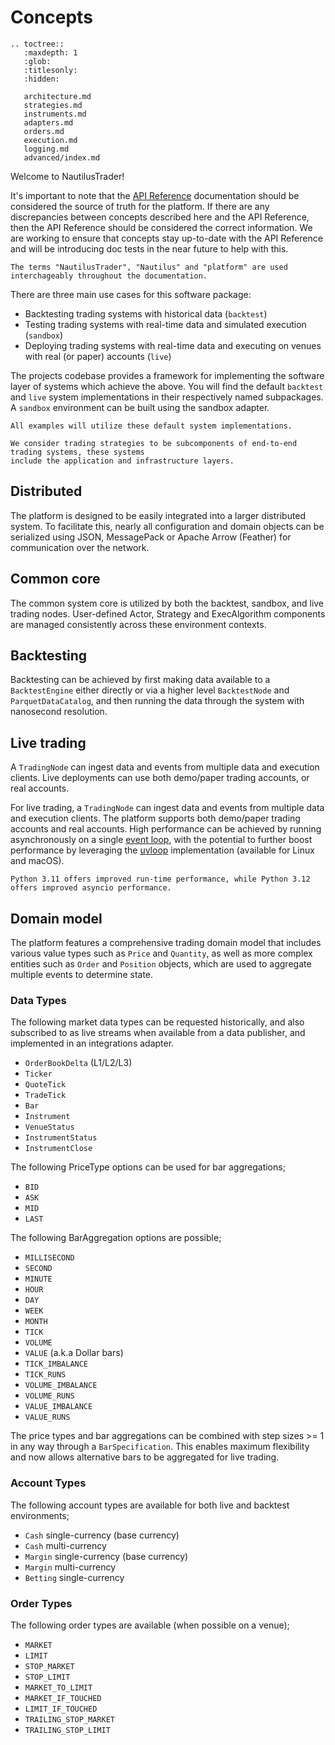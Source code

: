 # Concepts

```{eval-rst}
.. toctree::
   :maxdepth: 1
   :glob:
   :titlesonly:
   :hidden:
   
   architecture.md
   strategies.md
   instruments.md
   adapters.md
   orders.md
   execution.md
   logging.md
   advanced/index.md
```

Welcome to NautilusTrader!

It's important to note that the [API Reference](../api_reference/index.md) documentation should be 
considered the source of truth for the platform. If there are any discrepancies between concepts described here
and the API Reference, then the API Reference should be considered the correct information. We are 
working to ensure that concepts stay up-to-date with the API Reference and will be introducing 
doc tests in the near future to help with this.

```{note}
The terms "NautilusTrader", "Nautilus" and "platform" are used interchageably throughout the documentation.
```

There are three main use cases for this software package:

- Backtesting trading systems with historical data (`backtest`)
- Testing trading systems with real-time data and simulated execution (`sandbox`)
- Deploying trading systems with real-time data and executing on venues with real (or paper) accounts (`live`)

The projects codebase provides a framework for implementing the software layer of systems which achieve the above. You will find
the default `backtest` and `live` system implementations in their respectively named subpackages. A `sandbox` environment can
be built using the sandbox adapter.

```{note}
All examples will utilize these default system implementations.
```

```{note}
We consider trading strategies to be subcomponents of end-to-end trading systems, these systems
include the application and infrastructure layers.
```

## Distributed
The platform is designed to be easily integrated into a larger distributed system. 
To facilitate this, nearly all configuration and domain objects can be serialized using JSON, MessagePack or Apache Arrow (Feather) for communication over the network.

## Common core
The common system core is utilized by both the backtest, sandbox, and live trading nodes. 
User-defined Actor, Strategy and ExecAlgorithm components are managed consistently across these environment contexts.

## Backtesting
Backtesting can be achieved by first making data available to a `BacktestEngine` either directly or via
a higher level `BacktestNode` and `ParquetDataCatalog`, and then running the data through the system with nanosecond resolution.

## Live trading
A `TradingNode` can ingest data and events from multiple data and execution clients. 
Live deployments can use both demo/paper trading accounts, or real accounts.

For live trading, a `TradingNode` can ingest data and events from multiple data and execution clients. 
The platform supports both demo/paper trading accounts and real accounts. High performance can be achieved by running
asynchronously on a single [event loop](https://docs.python.org/3/library/asyncio-eventloop.html), 
with the potential to further boost performance by leveraging the [uvloop](https://github.com/MagicStack/uvloop) implementation (available for Linux and macOS).

```{tip}
Python 3.11 offers improved run-time performance, while Python 3.12 offers improved asyncio performance.
```

## Domain model
The platform features a comprehensive trading domain model that includes various value types such as 
`Price` and `Quantity`, as well as more complex entities such as `Order` and `Position` objects, 
which are used to aggregate multiple events to determine state.

### Data Types
The following market data types can be requested historically, and also subscribed to as live streams when available from a data publisher, and implemented in an integrations adapter.
- `OrderBookDelta` (L1/L2/L3)
- `Ticker`
- `QuoteTick`
- `TradeTick`
- `Bar`
- `Instrument`
- `VenueStatus`
- `InstrumentStatus`
- `InstrumentClose`

The following PriceType options can be used for bar aggregations;
- `BID`
- `ASK`
- `MID`
- `LAST`

The following BarAggregation options are possible;
- `MILLISECOND`
- `SECOND`
- `MINUTE`
- `HOUR`
- `DAY`
- `WEEK`
- `MONTH`
- `TICK`
- `VOLUME`
- `VALUE` (a.k.a Dollar bars)
- `TICK_IMBALANCE`
- `TICK_RUNS`
- `VOLUME_IMBALANCE`
- `VOLUME_RUNS`
- `VALUE_IMBALANCE`
- `VALUE_RUNS`

The price types and bar aggregations can be combined with step sizes >= 1 in any way through a `BarSpecification`. 
This enables maximum flexibility and now allows alternative bars to be aggregated for live trading.

### Account Types
The following account types are available for both live and backtest environments;

- `Cash` single-currency (base currency)
- `Cash` multi-currency
- `Margin` single-currency (base currency)
- `Margin` multi-currency
- `Betting` single-currency

### Order Types
The following order types are available (when possible on a venue);

- `MARKET`
- `LIMIT`
- `STOP_MARKET`
- `STOP_LIMIT`
- `MARKET_TO_LIMIT`
- `MARKET_IF_TOUCHED`
- `LIMIT_IF_TOUCHED`
- `TRAILING_STOP_MARKET`
- `TRAILING_STOP_LIMIT`

